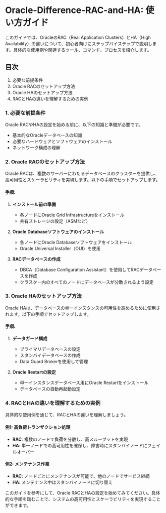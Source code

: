 # Oracle-Difference-RAC-and-HA: 使い方ガイド

このガイドでは、OracleのRAC（Real Application Clusters）とHA（High Availability）の違いについて、初心者向けにステップバイステップで説明します。具体的な使用例や関連するツール、コマンド、プロセスを紹介します。

## 目次
1. 必要な前提条件
2. Oracle RACのセットアップ方法
3. Oracle HAのセットアップ方法
4. RACとHAの違いを理解するための実例

### 1. 必要な前提条件
Oracle RACやHAの設定を始める前に、以下の知識と準備が必要です。
- 基本的なOracleデータベースの知識
- 必要なハードウェアとソフトウェアのインストール
- ネットワーク構成の理解

### 2. Oracle RACのセットアップ方法
Oracle RACは、複数のサーバーにわたるデータベースのクラスターを提供し、高可用性とスケーラビリティを実現します。以下の手順でセットアップします。

#### 手順:
1. **インストール前の準備**
   - 各ノードにOracle Grid Infrastructureをインストール
   - 共有ストレージの設定（ASMなど）

2. **Oracle Databaseソフトウェアのインストール**
   - 各ノードにOracle Databaseソフトウェアをインストール
   - Oracle Universal Installer（OUI）を使用

3. **RACデータベースの作成**
   - DBCA（Database Configuration Assistant）を使用してRACデータベースを作成
   - クラスター内のすべてのノードにデータベースが分散されるよう設定

### 3. Oracle HAのセットアップ方法
Oracle HAは、データベースの単一インスタンスの可用性を高めるために使用されます。以下の手順でセットアップします。

#### 手順:
1. **データガード構成**
   - プライマリデータベースの設定
   - スタンバイデータベースの作成
   - Data Guard Brokerを使用して管理

2. **Oracle Restartの設定**
   - 単一インスタンスデータベース用にOracle Restartをインストール
   - データベースの自動再起動設定

### 4. RACとHAの違いを理解するための実例
具体的な使用例を通じて、RACとHAの違いを理解しましょう。

#### 例1: 高負荷トランザクション処理
- **RAC**: 複数のノードで負荷を分散し、高スループットを実現
- **HA**: 単一ノードでの高可用性を確保し、障害時にスタンバイノードにフェイルオーバー

#### 例2: メンテナンス作業
- **RAC**: ノードごとにメンテナンスが可能で、他のノードでサービス継続
- **HA**: メンテナンス中はスタンバイノードに切り替え

このガイドを参考にして、Oracle RACとHAの設定を始めてみてください。具体的な手順を踏むことで、システムの高可用性とスケーラビリティを実現することができます。